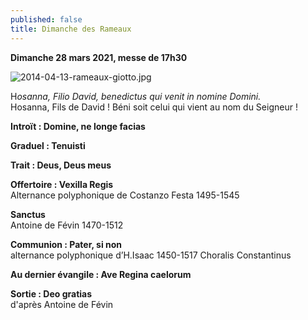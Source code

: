 ```yaml
---
published: false
title: Dimanche des Rameaux
---
```

**Dimanche 28 mars 2021, messe de 17h30**  

![2014-04-13-rameaux-giotto.jpg]({{site.baseurl}}/images/2014-04-13-rameaux-giotto.jpg)

H*osanna, Filio David, benedictus qui venit in nomine Domini.*  
Hosanna, Fils de David ! Béni soit celui qui vient au nom du Seigneur !

**Introït : Domine, ne longe facias**

**Graduel : Tenuisti**

**Trait : Deus, Deus meus**

**Offertoire : Vexilla Regis**  
Alternance polyphonique de Costanzo Festa 1495-1545

**Sanctus**  
Antoine de Févin 1470-1512

**Communion : Pater, si non**  
alternance polyphonique d’H.Isaac 1450-1517 Choralis Constantinus

**Au dernier évangile : Ave Regina caelorum**

**Sortie : Deo gratias**  
d'après Antoine de Févin